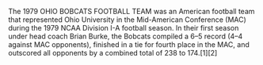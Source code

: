 The 1979 OHIO BOBCATS FOOTBALL TEAM was an American football team that represented Ohio University in the Mid-American Conference (MAC) during the 1979 NCAA Division I-A football season. In their first season under head coach Brian Burke, the Bobcats compiled a 6–5 record (4–4 against MAC opponents), finished in a tie for fourth place in the MAC, and outscored all opponents by a combined total of 238 to 174.[1][2]
